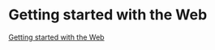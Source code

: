 # Getting started with the Web

[Getting started with the Web](https://developer.mozilla.org/en-US/docs/Learn/Getting_started_with_the_web)